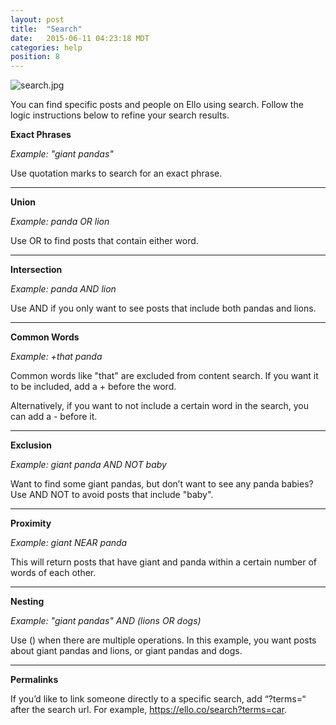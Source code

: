 ```yaml
---
layout: post
title:  "Search"
date:   2015-06-11 04:23:18 MDT
categories: help
position: 8
---
```


![search.jpg](https://d324imu86q1bqn.cloudfront.net/uploads/asset/attachment/2451351/ello-xhdpi-11b18bf3.jpg)

You can find specific posts and people on Ello using search. Follow the logic instructions below to refine your search results.

**Exact Phrases**

_Example: "giant pandas"_

Use quotation marks to search for an exact phrase.



* * *

**Union** 

_Example: panda OR lion_

Use OR to find posts that contain either word.

* * * 

**Intersection**

_Example: panda AND lion_

Use AND if you only want to see posts that include both pandas and lions.

* * * 

**Common Words** 

_Example: +that panda_

Common words like "that" are excluded from content search. If you want it to be included, add a + before the word.

Alternatively, if you want to not include a certain word in the search, you can add a - before it.

* * * 


**Exclusion**

_Example: giant panda AND NOT baby_

Want to find some giant pandas, but don’t want to see any panda babies? Use AND NOT to avoid posts that include "baby".

* * * 

**Proximity**

_Example: giant NEAR panda_

This will return posts that have giant and panda within a certain number of words of each other.


* * * 

**Nesting**

_Example: "giant pandas" AND (lions OR dogs)_

Use () when there are multiple operations. In this example, you want posts about giant pandas and lions, or giant pandas and dogs. 

* * * 

**Permalinks**

If you’d like to link someone directly to a specific search, add “?terms=“ after the search url. For example, https://ello.co/search?terms=car.
